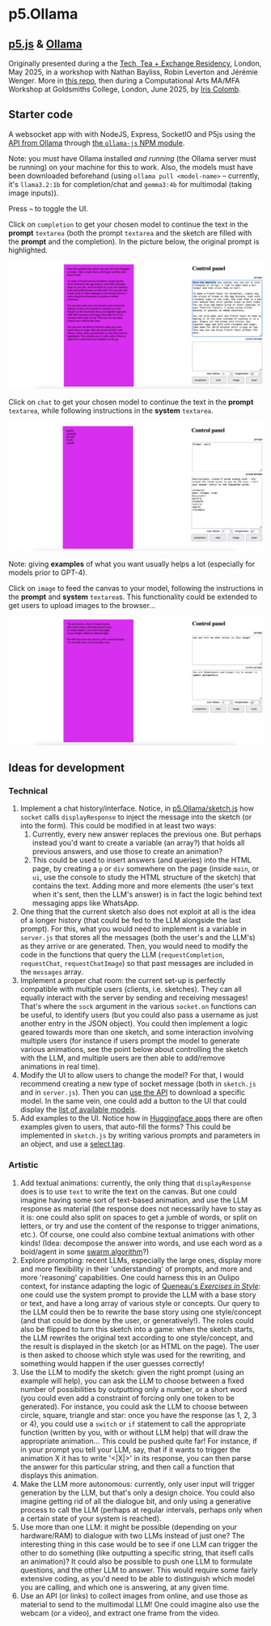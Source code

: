 # p5.Ollama

## [p5.js](https://p5js.org/) & [Ollama](https://ollama.com/)

Originally presented during a the [Tech, Tea + Exchange Residency](https://www.tate.org.uk/whats-on/tate-modern/electric-dreams/tech-tea--exchange), London, May 2025, in a workshop with Nathan Bayliss, Robin Leverton and Jérémie Wenger. More in [this repo](https://github.com/jchwenger/TECH-TEA-EXCHANGE), then during a Computational Arts MA/MFA Workshop at Goldsmiths College, London, June 2025, by [Iris Colomb](https://iriscolomb.com/). 

## Starter code

A websocket app with with NodeJS, Express, SocketIO and P5js using the [API from Ollama](https://github.com/ollama/ollama/blob/main/docs/api.md) through [the `ollama-js` NPM module](https://github.com/ollama/ollama-js).

Note: you must have Ollama installed *and running* (the Ollama server must be running) on your machine for this to work. Also, the models must have been downloaded beforehand (using `ollama pull <model-name>` – currently, it's `llama3.2:1b` for completion/chat and `gemma3:4b` for multimodal (taking image inputs)).

Press `¬` to toggle the UI.

Click on `completion` to get your chosen model to continue the text in the **prompt** `textarea` (both the prompt `textarea` and the sketch are filled with the **prompt** and the completion). In the picture below, the original prompt is highlighted. 

![ollama, completion](pics/ollama-completion.png)

Click on `chat` to get your chosen model to continue the text in the **prompt** `textarea`, while following instructions in the **system** `textarea`.

![ollama, chat style](pics/ollama-chat.png)

Note: giving **examples** of what you want usually helps a lot (especially for models prior to GPT-4).

Click on `image` to feed the canvas to your model, following the instructions in the **prompt** and **system** `textarea`s. This functionality could be extended to get users to upload images to the browser...

![ollama, image](pics/ollama-image.png)

## Ideas for development

### Technical

1. Implement a chat history/interface. Notice, in [p5.Ollama/sketch.js](p5.Ollama/sketch.js) how `socket` calls `displayResponse` to inject the message into the sketch (or into the form). This could be modified in at least two ways:
   1. Currently, every new answer replaces the previous one. But perhaps instead you'd want to create a variable (an array?) that holds all previous answers, and use those to create an animation?
   2. This could be used to insert answers (and queries) into the HTML page, by creating a `p` or `div` somewhere on the page (inside `main`, or `ui`, use the console to study the HTML structure of the sketch) that contains the text. Adding more and more elements (the user's text when it's sent, then the LLM's answer) is in fact the logic behind text messaging apps like WhatsApp.
2. One thing that the current sketch also does not exploit at all is the idea of a longer history (that could be fed to the LLM alongside the last prompt). For this, what you would need to implement is a variable in `server.js` that stores all the messages (both the user's and the LLM's) as they arrive or are generated. Then, you would need to modify the code in the functions that query the LLM (`requestCompletion`, `requestChat`, `requestChatImage`) so that past messages are included in the `messages` array.
3. Implement a proper chat room: the current set-up is perfectly compatible with multiple users (clients, i.e. sketches). They can all equally interact with the server by sending and receiving messages! That's where the `sock` argument in the various `socket.on` functions can be useful, to identify users (but you could also pass a username as just another entry in the JSON object). You could then implement a logic geared towards more than one sketch, and some interaction involving multiple users (for instance if users prompt the model to generate various animations, see the point below about controlling the sketch with the LLM, and multiple users are then able to add/remove animations in real time).
4. Modify the UI to allow users to change the model? For that, I would recommend creating a new type of socket message (both in `sketch.js` and in `server.js`). Then you can [use the API](https://github.com/ollama/ollama-js?tab=readme-ov-file#pull) to download a specific model. In the same vein, one could add a button to the UI that could display the [list of available models](https://github.com/ollama/ollama-js?tab=readme-ov-file#list).
5. Add examples to the UI. Notice how in [Huggingface apps](https://huggingface.co/spaces/Qwen/Qwen3-Demo) there are often examples given to users, that auto-fill the forms? This could be implemented in `sketch.js` by writing various prompts and parameters in an object, and use a [select tag](https://www.w3schools.com/tags/tag_select.asp).

### Artistic

1. Add textual animations: currently, the only thing that `displayResponse` does is to use `text` to write the text on the canvas. But one could imagine having some sort of text-based animation, and use the LLM response as material (the response does not necessarily have to stay as it is: one could also split on spaces to get a jumble of words, or split on letters, or try and use the content of the response to trigger animations, etc.). Of course, one could also combine textual animations with other kinds! (Idea: decompose the answer into words, and use each word as a boid/agent in some [swarm algorithm](https://thecodingtrain.com/tracks/the-nature-of-code-2/noc/5-autonomous-agents/1-steering-agents)?)
2. Explore prompting: recent LLMs, especially the large ones, display more and more flexibility in their 'understanding' of prompts, and more and more 'reasoning' capabilities. One could harness this in an Oulipo context, for instance adapting the logic of [Queneau's *Exercises in Style*](https://en.wikipedia.org/wiki/Exercises_in_Style): one could use the system prompt to provide the LLM with a base story or text, and have a long array of various style or concepts. Our query to the LLM could then be to rewrite the base story using one style/concept (and that could be done by the user, or generatively!). The roles could also be flipped to turn this sketch into a game: when the sketch starts, the LLM rewrites the original text according to one style/concept, and the result is displayed in the sketch (or as HTML on the page). The user is then asked to choose which style was used for the rewriting, and something would happen if the user guesses correctly!
3. Use the LLM to modify the sketch: given the right prompt (using an example will help), you can ask the LLM to choose between a fixed number of possibilities by outputting only a number, or a short word (you could even add a constraint of forcing only one token to be generated). For instance, you could ask the LLM to choose between circle, square, triangle and star: once you have the response (as 1, 2, 3 or 4), you could use a `switch` or `if` statement to call the appropriate function (written by you, with or without LLM help) that will draw the appropriate animation... This could be pushed quite far! For instance, if in your prompt you tell your LLM, say, that if it wants to trigger the animation X it has to write '<|X|>' in its response, you can then parse the answer for this particular string, and then call a function that displays this animation.
4. Make the LLM more autonomous: currently, only user input will trigger generation by the LLM, but that's only a design choice. You could also imagine getting rid of all the dialogue bit, and only using a generative process to call the LLM (perhaps at regular intervals, perhaps only when a certain state of your system is reached).
5. Use more than one LLM: it might be possible (depending on your hardware/RAM) to dialogue with two LLMs instead of just one? The interesting thing in this case would be to see if one LLM can trigger the other to do something (like outputting a specific string, that itsefl calls an animation)? It could also be possible to push one LLM to formulate questions, and the other LLM to answer. This would require some fairly extensive coding, as you'd need to be able to distinguish which model you are calling, and which one is answering, at any given time.
6. Use an API (or links) to collect images from online, and use those as material to send to the multimodal LLM! One could imagine also use the webcam (or a video), and extract one frame from the video.
